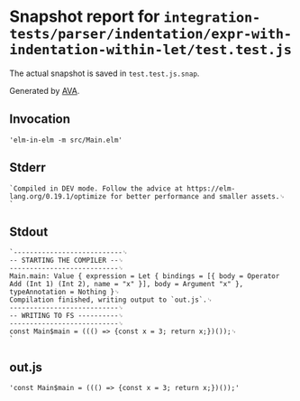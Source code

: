 # Snapshot report for `integration-tests/parser/indentation/expr-with-indentation-within-let/test.test.js`

The actual snapshot is saved in `test.test.js.snap`.

Generated by [AVA](https://avajs.dev).

## Invocation

    'elm-in-elm -m src/Main.elm'

## Stderr

    `Compiled in DEV mode. Follow the advice at https://elm-lang.org/0.19.1/optimize for better performance and smaller assets.␊
    `

## Stdout

    `---------------------------␊
    -- STARTING THE COMPILER --␊
    ---------------------------␊
    Main.main: Value { expression = Let { bindings = [{ body = Operator Add (Int 1) (Int 2), name = "x" }], body = Argument "x" }, typeAnnotation = Nothing }␊
    Compilation finished, writing output to `out.js`.␊
    ---------------------------␊
    -- WRITING TO FS ----------␊
    ---------------------------␊
    const Main$main = ((() => {const x = 3; return x;})());␊
    `

## out.js

    'const Main$main = ((() => {const x = 3; return x;})());'
